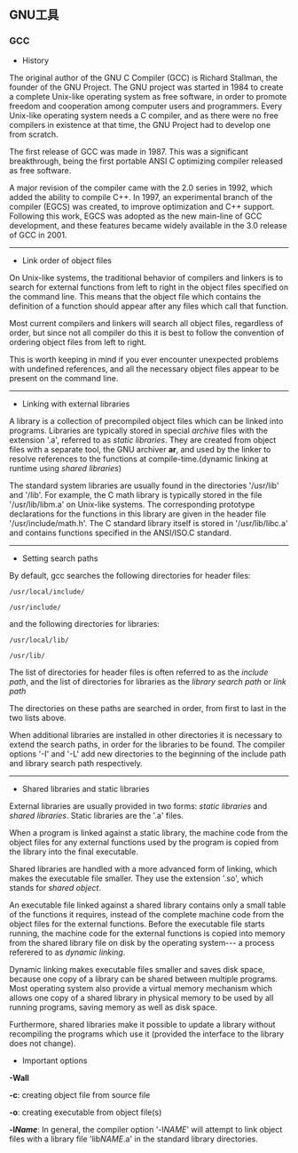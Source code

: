 ## GNU工具

### GCC

- History

The original author of the GNU C Compiler (GCC) is Richard Stallman, the founder of the GNU Project. The GNU project was started in 1984 to create a complete Unix-like operating system as free software, in order to promote freedom and cooperation among computer users and programmers. Every Unix-like operating system needs a C compiler, and as there were no free compilers in existence at that time, the GNU Project had to develop one from scratch.

The first release of GCC was made in 1987. This was a significant breakthrough, being the first portable ANSI C optimizing compiler released as free software.

A major revision of the compiler came with the 2.0 series in 1992, which added the ability to compile C++. In 1997, an experimental branch of the compiler (EGCS) was created, to improve optimization and C++ support. Following this work, EGCS was adopted as the new main-line of GCC development, and these features became widely available in the 3.0 release of GCC in 2001.

---

- Link order of object files

On Unix-like systems, the traditional behavior of compilers and linkers is to search for external functions from left to right in the object files specified on the command line. This means that the object file which contains the definition of a function should appear after any files which call that function.

Most current compilers and linkers will search all object files, regardless of order, but since not all compiler do this it is best to follow the convention of ordering object files from left to right.

This is worth keeping in mind if you ever encounter unexpected problems with undefined references, and all the necessary object files appear to be present on the command line.


---

- Linking with external libraries

A library is a collection of precompiled object files which can be linked into programs. Libraries are typically stored in special *archive* files with the extension '.a', referred to as *static libraries*. They are created from object files with a separate tool, the GNU archiver **ar**, and used by the linker to resolve references to the functions at compile-time.(dynamic linking at runtime using *shared libraries*)

The standard system libraries are usually found in the directories '/usr/lib' and '/lib'. For example, the C math library is typically stored in the file '/usr/lib/libm.a' on Unix-like systems. The corresponding prototype declarations for the functions in this library are given in the header file '/usr/include/math.h'. The C standard library itself is stored in '/usr/lib/libc.a' and contains functions specified in the ANSI/ISO.C standard.

---

- Setting search paths

By default, gcc searches the following directories for header files:

	/usr/local/include/

	/usr/include/

and the following directories for libraries:

	/usr/local/lib/

	/usr/lib/

The list of directories for header files is often referred to as the *include path*, and the list of directories for libraries as the *library search path* or *link path*

The directories on these paths are searched in order, from first to last in the two lists above.

When additional libraries are installed in other directories it is necessary to extend the search paths, in order for the libraries to be found. The compiler options '-I' and '-L' add new directories to the beginning of the include path and library search path respectively.

---

- Shared libraries and static libraries

External libraries are usually provided in two forms: *static libraries* and *shared libraries*. Static libraries are the '.a' files. 

When a program is linked against a static library, the machine code from the object files for any external functions used by the program is copied from the library into the final executable.

Shared libraries are handled with a more advanced form of linking, which makes the executable file smaller. They use the extension '.so', which stands for *shared object*.

An executable file linked against a shared library contains only a small table of the functions it requires, instead of the complete machine code from the object files for the external functions. Before the executable file starts running, the machine code for the external functions is copied into memory from the shared library file on disk by the operating system\-\-\- a process referered to as *dynamic linking*.

Dynamic linking makes executable files smaller and saves disk space, because one copy of a library can be shared between multiple programs. Most operating system also provide a virtual memory mechanism which allows one copy of a shared library in physical memory to be used by all running programs, saving memory as well as disk space.

Furthermore, shared libraries make it possible to update a library without recompiling the programs which use it (provided the interface to the library does not change).



- Important options

**-Wall**

**-c**: creating object file from source file

**-o**: creating executable from object file(s)

**-l*Name***: In general, the compiler option '-l*NAME*' will attempt to link object files with a library file 'lib*NAME*.a' in the standard library directories.
